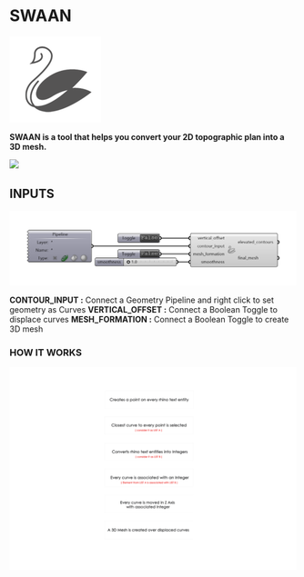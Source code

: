 # SWAAN

![](Assets/SWAAN_logo.png)

**SWAAN is a tool that helps you convert your 2D topographic plan into a 3D mesh.**

![](Assets/SWAAN_GIF.gif)

## INPUTS

![](Assets/component.png)

**CONTOUR_INPUT   :** Connect a Geometry Pipeline and right click to set geometry as Curves
**VERTICAL_OFFSET :** Connect a Boolean Toggle to displace curves 
**MESH_FORMATION  :** Connect a Boolean Toggle to create 3D mesh

### HOW IT WORKS

![](Assets/SWAAN_flowchart.png)
